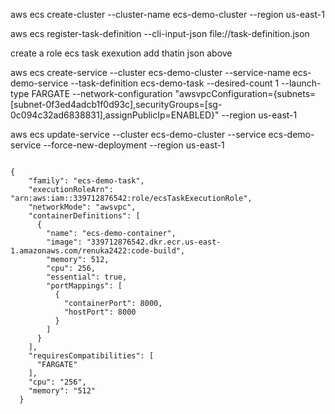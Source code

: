 
aws ecs create-cluster --cluster-name ecs-demo-cluster --region us-east-1

aws ecs register-task-definition --cli-input-json file://task-definition.json

create a role ecs task exexution add thatin json above

aws ecs create-service --cluster ecs-demo-cluster --service-name ecs-demo-service --task-definition ecs-demo-task --desired-count 1 --launch-type FARGATE --network-configuration "awsvpcConfiguration={subnets=[subnet-0f3ed4adcb1f0d93c],securityGroups=[sg-0c094c32ad6838831],assignPublicIp=ENABLED}" --region us-east-1

aws ecs update-service --cluster ecs-demo-cluster --service ecs-demo-service --force-new-deployment --region us-east-1

```

{
    "family": "ecs-demo-task",
    "executionRoleArn": "arn:aws:iam::339712876542:role/ecsTaskExecutionRole",
    "networkMode": "awsvpc",
    "containerDefinitions": [
      {
        "name": "ecs-demo-container",
        "image": "339712876542.dkr.ecr.us-east-1.amazonaws.com/renuka2422:code-build",
        "memory": 512,
        "cpu": 256,
        "essential": true,
        "portMappings": [
          {
            "containerPort": 8000,
            "hostPort": 8000
          }
        ]
      }
    ],
    "requiresCompatibilities": [
      "FARGATE"
    ],
    "cpu": "256",
    "memory": "512"
  }
  
```


